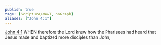```yaml
---
publish: true
tags: [Scripture/NewT, noGraph]
aliases: ["John 4:1"]
---
```

[John 4:1](https://churchofjesuschrist.org/study/scriptures/nt/john/4?lang=eng&id=p1#p1) WHEN therefore the Lord knew how the Pharisees had heard that Jesus made and baptized more disciples than John,
